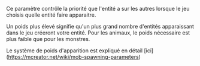 Ce paramètre contrôle la priorité que l'entité a sur les autres lorsque le jeu choisis quelle entité faire apparaitre. 

Un poids plus élevé signifie qu'un plus grand nombre d'entités apparaissant dans le jeu créeront votre entité. 
Pour les animaux, le poids nécessaire est plus faible que pour les monstres.

Le système de poids d'apparition est expliqué en détail [ici] (https://mcreator.net/wiki/mob-spawning-parameters)